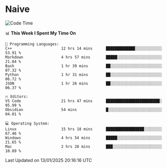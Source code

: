 # Naive
<!-- ## 日拱一卒，功不唐捐 -->
<!-- [![GitHub Streak](https://streak-stats.demolab.com/?user=XiaoXKKK)](https://git.io/streak-stats) -->
<!--START_SECTION:waka-->
![Code Time](http://img.shields.io/badge/Code%20Time-201%20hrs%2039%20mins-blue)

📊 **This Week I Spent My Time On** 

```text
💬 Programming Languages: 
C++                      12 hrs 14 mins      █████████████░░░░░░░░░░░░   53.91 % 
Markdown                 4 hrs 57 mins       █████░░░░░░░░░░░░░░░░░░░░   21.84 % 
Bash                     1 hr 39 mins        ██░░░░░░░░░░░░░░░░░░░░░░░   07.32 % 
Python                   1 hr 31 mins        ██░░░░░░░░░░░░░░░░░░░░░░░   06.72 % 
JSON                     1 hr 26 mins        ██░░░░░░░░░░░░░░░░░░░░░░░   06.37 % 

🔥 Editors: 
VS Code                  21 hrs 47 mins      ████████████████████████░   95.99 % 
Obsidian                 54 mins             █░░░░░░░░░░░░░░░░░░░░░░░░   04.01 % 

💻 Operating System: 
Linux                    15 hrs 18 mins      █████████████████░░░░░░░░   67.46 % 
Windows                  4 hrs 54 mins       █████░░░░░░░░░░░░░░░░░░░░   21.65 % 
Mac                      2 hrs 28 mins       ███░░░░░░░░░░░░░░░░░░░░░░   10.89 % 
```


 Last Updated on 13/01/2025 20:16:16 UTC
<!--END_SECTION:waka-->
